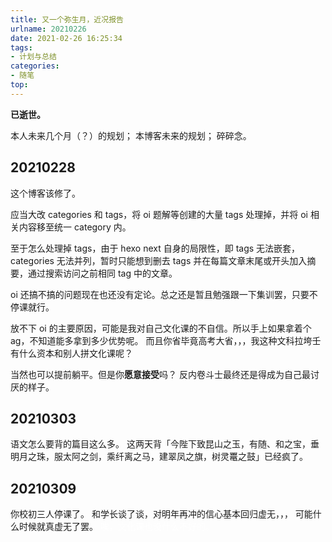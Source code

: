 ```yaml
---
title: 又一个弥生月，近况报告
urlname: 20210226
date: 2021-02-26 16:25:34
tags:
- 计划与总结
categories:
- 随笔
top:
---
```


**已逝世。**

本人未来几个月（？）的规划；
本博客未来的规划；
碎碎念。

<!-- more -->

## 20210228

这个博客该修了。

应当大改 categories 和 tags，将 oi 题解等创建的大量 tags 处理掉，并将 oi 相关内容移至统一 category 内。

至于怎么处理掉 tags，由于 hexo next 自身的局限性，即 tags 无法嵌套，categories 无法并列，暂时只能想到删去 tags 并在每篇文章末尾或开头加入摘要，通过搜索访问之前相同 tag 中的文章。

oi 还搞不搞的问题现在也还没有定论。总之还是暂且勉强跟一下集训罢，只要不停课就行。

放不下 oi 的主要原因，可能是我对自己文化课的不自信。所以手上如果拿着个 ag，不知道能多拿到多少优势呢。
而且你省毕竟高考大省，，，我这种文科拉垮壬有什么资本和别人拼文化课呢？

当然也可以提前躺平。但是你**愿意接受**吗？
反内卷斗士最终还是得成为自己最讨厌的样子。

## 20210303

语文怎么要背的篇目这么多。
这两天背「今陛下致昆山之玉，有随、和之宝，垂明月之珠，服太阿之剑，乘纤离之马，建翠凤之旗，树灵鼍之鼓」已经疯了。

## 20210309

你校初三人停课了。
和学长谈了谈，对明年再冲的信心基本回归虚无，，，
可能什么时候就真虚无了罢。
<span style="color:white">唉，文化课也没什么不好的。</span>